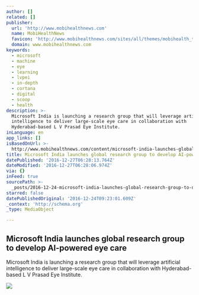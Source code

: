 ```yaml
---
author: []
related: []
publisher:
  url: 'http://www.mobihealthnews.com'
  name: MobiHealthNews
  favicon: 'http://www.mobihealthnews.com/sites/all/themes/mobihealth_theme/favicon.ico'
  domain: www.mobihealthnews.com
keywords:
  - microsoft
  - machine
  - eye
  - learning
  - lvpei
  - in-depth
  - cortana
  - digital
  - scoop
  - health
description: >-
  Microsoft India is launching a research group that will leverage artificial
  intelligence to deliver large-scale eye care in collaboration with
  Hyderabad-based L V Prasad Eye Institute.
inLanguage: en
app_links: []
isBasedOnUrl: >-
  http://www.mobihealthnews.com/content/microsoft-india-launches-global-research-group-develop-ai-powered-eye-care
title: Microsoft India launches global research group to develop AI-powered eye care
datePublished: '2016-12-27T06:28:13.764Z'
dateModified: '2016-12-27T06:28:06.974Z'
via: {}
inFeed: true
sourcePath: >-
  _posts/2016-12-24-microsoft-india-launches-global-research-group-to-develop-ai.md
starred: false
datePublishedOriginal: '2016-12-24T09:23:01.609Z'
_context: 'http://schema.org'
_type: MediaObject

---
```

<article style=""><h1>Microsoft India launches global research group to develop AI-powered eye care</h1><p>Microsoft India is launching a research group that will leverage artificial intelligence to deliver large-scale eye care in collaboration with Hyderabad-based L V Prasad Eye Institute.</p><img src="http://www.mobihealthnews.com/sites/default/files/eye.jpg" /></article>